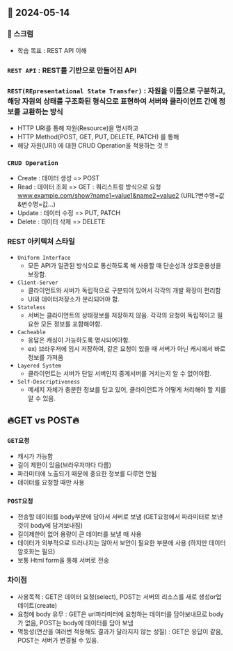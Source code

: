 ## 📆 2024-05-14

### 🔔 스크럼

- 학습 목표 : REST API 이해
  <br/>

### `REST API` : REST를 기반으로 만들어진 API
### `REST(REpresentational State Transfer)` : 자원을 이름으로 구분하고, 해당 자원의 상태를 구조화된 형식으로 표현하여 서버와 클라이언트 간에 정보를 교환하는 방식
- HTTP URI를 통해 자원(Resource)을 명시하고
- HTTP Method(POST, GET, PUT, DELETE, PATCH) 를 통해
- 해당 자원(URI) 에 대한 CRUD Operation을 적용하는 것 !!

### `CRUD Operation`
- Create : 데이터 생성 => POST
- Read : 데이터 조회 => GET : 쿼리스트링 방식으로 요청 www.example.com/show?name1=value1&name2=value2  (URL?변수명=값&변수명=값...)
- Update : 데이터 수정 => PUT, PATCH
- Delete : 데이터 삭제 => DELETE

### REST 아키텍처 스타일
- `Uniform Interface`
  - 모든 API가 일관된 방식으로 통신하도록 해 사용할 때 단순성과 상호운용성을 보장함.
- `Client-Server`
  - 클라이언트와 서버가 독립적으로 구분되어 있어서 각각의 개발 확장이 편리함
  - UI와 데이터저장소가 분리되어야 함.
- `Stateless`
  - 서버는 클라이언트의 상태정보를 저장하지 않음. 각각의 요청이 독립적이고 필요한 모든 정보를 포함해야함.
- `Cacheable`
  - 응답은 캐싱이 가능하도록 명시되어야함.
  - ex) 브라우저에 임시 저장하여, 같은 요청이 있을 때 서버가 아닌 캐시에서 바로 정보를 가져옴
- `Layered System`
  - 클라이언트는 서버가 단일 서버인지 중계서버를 거치는지 알 수 없어야함.
- `Self-Descriptiveness`
  - 메세지 자체가 충분한 정보를 담고 있어, 클라이언트가 어떻게 처리해야 할 지를 알 수 있음.
 
## 🔥GET vs POST🔥
### `GET요청`
- 캐시가 가능함
- 길이 제한이 있음(브라우저마다 다름)
- 파라미터에 노출되기 때문에 중요한 정보를 다루면 안됨
- 데이터를 요청할 때만 사용

### `POST요청`
- 전송할 데이터를 body부분에 담아서 서버로 보냄 (GET요청에서 파라미터로 보낸것이 body에 담겨보내짐)
- 길이제한이 없어 용량이 큰 데이터를 보낼 때 사용
- 데이터가 외부적으로 드러나지는 않아서 보안이 필요한 부분에 사용 (하지만 데이터 암호화는 필요)
- 보통 Html form을 통해 서버로 전송
 
### 차이점
- 사용목적 : GET은 데이터 요청(select), POST는 서버의 리소스를 새로 생성or업데이트(create)
- 요청에 body 유무 : GET은 url파라미터에 요청하는 데이터를 담아보내므로 body가 없음, POST는 body에 데이터를 담아 보냄
- 멱등성(연산을 여러번 적용해도 결과가 달라지지 않는 성질) : GET은 응답이 같음, POST는 서버가 변경될 수 있음.
